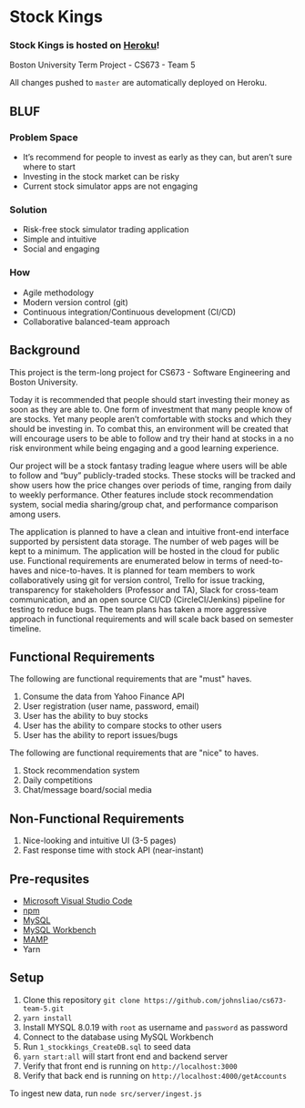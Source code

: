# Stock Kings

### Stock Kings is hosted on [Heroku](http://stock-kings.herokuapp.com/)!

Boston University Term Project - CS673 - Team 5

All changes pushed to `master` are automatically deployed on Heroku.

## BLUF

### Problem Space

- It’s recommend for people to invest as early as they can, but aren’t sure where to start
- Investing in the stock market can be risky
- Current stock simulator apps are not engaging

### Solution

- Risk-free stock simulator trading application
- Simple and intuitive
- Social and engaging

### How

- Agile methodology
- Modern version control (git)
- Continuous integration/Continuous development (CI/CD)
- Collaborative balanced-team approach

## Background

This project is the term-long project for CS673 - Software Engineering and Boston University.

Today it is recommended that people should start investing their money as soon as they are able to. One form of investment that many people know of are stocks. Yet many people aren’t comfortable with stocks and which they should be investing in. To combat this, an environment will be created that will encourage users to be able to follow and try their hand at stocks in a no risk environment while being engaging and a good learning experience.

Our project will be a stock fantasy trading league where users will be able to follow and “buy” publicly-traded stocks. These stocks will be tracked and show users how the price changes over periods of time, ranging from daily to weekly performance. Other features include stock recommendation system, social media sharing/group chat, and performance comparison among users.

The application is planned to have a clean and intuitive front-end interface supported by persistent data storage. The number of web pages will be kept to a minimum. The application will be hosted in the cloud for public use. Functional requirements are enumerated below in terms of need-to-haves and nice-to-haves. It is planned for team members to work collaboratively using git for version control, Trello for issue tracking, transparency for stakeholders (Professor and TA), Slack for cross-team communication, and an open source CI/CD (CircleCI/Jenkins) pipeline for testing to reduce bugs. The team plans has taken a more aggressive approach in functional requirements and will scale back based on semester timeline.

## Functional Requirements

The following are functional requirements that are "must" haves.

1. Consume the data from Yahoo Finance API
2. User registration (user name, password, email)
3. User has the ability to buy stocks
4. User has the ability to compare stocks to other users
5. User has the ability to report issues/bugs

The following are functional requirements that are "nice" to haves.

1. Stock recommendation system
2. Daily competitions
3. Chat/message board/social media

## Non-Functional Requirements

1. Nice-looking and intuitive UI (3-5 pages)
2. Fast response time with stock API (near-instant)

## Pre-requsites

- [Microsoft Visual Studio Code](https://code.visualstudio.com/)
- [npm](https://www.npmjs.com/get-npm)
- [MySQL](https://dev.mysql.com/downloads/mysql/)
- [MySQL Workbench](https://dev.mysql.com/downloads/workbench/)
- [MAMP](https://www.mamp.info/en/downloads/)
- Yarn

## Setup

1. Clone this repository `git clone https://github.com/johnsliao/cs673-team-5.git`
2. `yarn install`
3. Install MYSQL 8.0.19 with `root` as username and `password` as password
4. Connect to the database using MySQL Workbench
5. Run `1_stockkings_CreateDB.sql` to seed data
6. `yarn start:all` will start front end and backend server
7. Verify that front end is running on `http://localhost:3000`
8. Verify that back end is running on `http://localhost:4000/getAccounts`

To ingest new data, run `node src/server/ingest.js`
